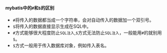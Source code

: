 

#### mybatis中的`#`和`$`的区别

+ `#`将传入的数据都当成一个字符串，会对自动传入的数据加一个双引号。
+ `$`将传入的数据直接显示生成在SQL中。
+ `#`方式能够很大程度防止`SQL注入`,`$`方式无法防止`SQL注入`，一般能用`#`的就别用`$`。
+ `$`方式一般用于传入数据库对象，例如传入表名。
